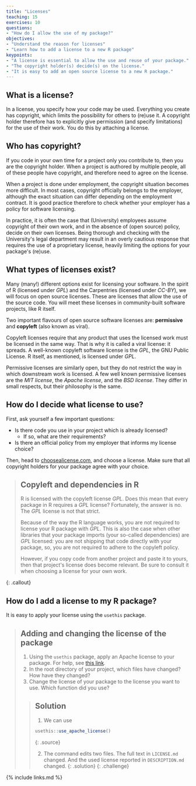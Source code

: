 ```yaml
---
title: "Licenses"
teaching: 15
exercises: 10
questions:
- "How do I allow the use of my package?"
objectives:
- "Understand the reason for licenses"
- "Learn how to add a license to a new R package"
keypoints:
- "A license is essential to allow the use and reuse of your package."
- "The copyright holder(s) decide(s) on the license."
- "It is easy to add an open source license to a new R package."
---
```


## What is a license?
In a license, you specify how your code may be used. Everything you create has copyright, which limits the possibility for others to (re)use it. A copyright holder therefore has to explicitly give permission (and specify limitations) for the use of their work. You do this by attaching a license.

## Who has copyright?
If you code in your own time for a project only you contribute to, then you are the copyright holder. When a project is authored by multiple people, all of these people have copyright, and therefore need to agree on the license.

When a project is done under employment, the copyright situation becomes more difficult. In most cases, copyright officially belongs to the employer, although the exact situation can differ depending on the employment contract. It is good practice therefore to check whether your employer has a policy for software licensing.

In practice, it is often the case that (University) employees assume copyright of their own work, and in the absence of (open source) policy, decide on their own licenses. Being thorough and checking with the University's legal department may result in an overly cautious response that requires the use of a proprietary license, heavily limiting the options for your package's (re)use.

## What types of licenses exist?
Many (many!) different options exist for licensing your software. In the spirit of R (licensed under _GPL_) and the Carpentries (licensed under _CC-BY_), we will focus on open source licenses. These are licenses that allow the use of the source code. You will meet these licenses in community-built software projects, like R itself.

Two important flavours of open source software licenses are: **permissive** and **copyleft** (also known as viral).

Copyleft licenses require that any product that uses the licensed work must be licensed in the same way. That is why it is called a viral license: it spreads. A well-known copyleft software license is the _GPL_, the GNU Public License. R itself, as mentioned, is licensed under _GPL_.

Permissive licenses are similarly open, but they do not restrict the way in which downstream work is licensed. A few well known permissive licenses are the _MIT license_, the _Apache license_, and the _BSD license_. They differ in small respects, but their philosophy is the same.

## How do I decide what license to use?
First, ask yourself a few important questions:

- Is there code you use in your project which is already licensed? 
    - If so, what are their requirements?
- Is there an official policy from my employer that informs my license choice?

Then, head to [choosealicense.com](https://choosealicense.com/), and choose a license. Make sure that all copyright holders for your package agree with your choice.

> ## Copyleft and dependencies in R
>
> R is licensed with the copyleft license _GPL_. Does this mean that every package in R requires a _GPL_ license?
> Fortunately, the answer is no.
> The _GPL_ license is not that strict.
>
> Because of the way the R language works, you are not
> required to license your R package with _GPL_. This is also the case when other libraries that your package imports
> (your so-called dependencies) are _GPL_ licensed: you are not shipping that code directly with your package, so, you are not
> required to adhere to the copyleft policy.
>
> However, if you copy code from another project and paste it to yours, then that project's license does
> become relevant. Be sure to consult it when choosing a license for your own work.
>
{: .callout}

## How do I add a license to my R package?
It is easy to apply your license using the `usethis` package.


> ## Adding and changing the license of the package
> 1. Using the `usethis` package, apply an Apache license to your package. For help, see [this link](https://usethis.r-lib.org/reference/index.html#package-setup).
> 2. In the root directory of your project, which files have changed? How have they changed? 
> 3. Change the license of your package to the license you want to use. Which function did you use?
> 
> > ## Solution
> > 1. We can use 
> > ~~~r
> > usethis::use_apache_license()
> > ~~~
> > {: .source}
> > 
> > 2. The command edits two files. The full text in `LICENSE.md` changed. And the used license reported in `DESCRIPTION.md` changed.
> {: .solution}
{: .challenge}


{% include links.md %}
